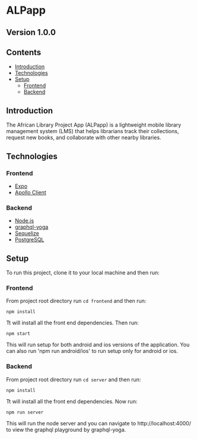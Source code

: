 # ALPapp

## Version 1.0.0

## Contents
- [Introduction](#introduction)
- [Technologies](#technologies)
- [Setup](#setup)
  - [Frontend](#frontend)
  - [Backend](#backend)

## Introduction
The African Library Project App (ALPapp) is a lightweight mobile library management system (LMS) that helps librarians track their collections, request new books, and collaborate with other nearby libraries.

## Technologies
### Frontend
* [Expo](https://expo.io/)
* [Apollo Client](https://www.apollographql.com/docs/react/)
### Backend
* [Node.js](https://nodejs.org/en/)
* [graphql-yoga](https://github.com/prisma-labs/graphql-yoga)
* [Sequelize](https://sequelize.org/)
* [PostgreSQL](https://www.postgresql.org/)

## Setup
To run this project, clone it to your local machine and then run:

### Frontend
From project root directory run `cd frontend` and then run:
```
npm install
```
Tt will install all the front end dependencies. Then run:
```
npm start
```
This will run setup for both android and ios versions of the application. You can also run 'npm run android/ios' to run setup only for android or ios. 

### Backend
From project root directory run `cd server` and then run: 
```
npm install
```
Tt will install all the front end dependencies. Now run:
```
npm run server
```
This will run the node server and you can navigate to http://localhost:4000/ to view the graphql playground by graphql-yoga.



